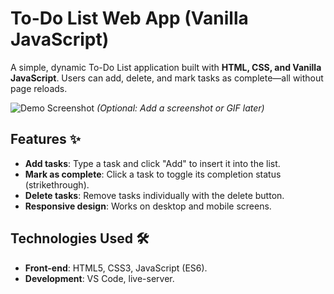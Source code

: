 # To-Do List Web App (Vanilla JavaScript)

A simple, dynamic To-Do List application built with **HTML, CSS, and Vanilla JavaScript**. Users can add, delete, and mark tasks as complete—all without page reloads.

![Demo Screenshot](#) *(Optional: Add a screenshot or GIF later)*

## Features ✨
- **Add tasks**: Type a task and click "Add" to insert it into the list.
- **Mark as complete**: Click a task to toggle its completion status (strikethrough).
- **Delete tasks**: Remove tasks individually with the delete button.
- **Responsive design**: Works on desktop and mobile screens.

## Technologies Used 🛠️
- **Front-end**: HTML5, CSS3, JavaScript (ES6).
- **Development**: VS Code, live-server.

